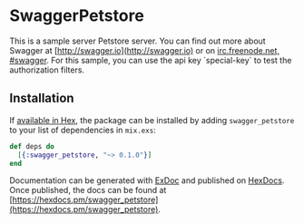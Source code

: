 # SwaggerPetstore

This is a sample server Petstore server.  You can find out more about     Swagger at [http://swagger.io](http://swagger.io) or on [irc.freenode.net, #swagger](http://swagger.io/irc/).      For this sample, you can use the api key &#x60;special-key&#x60; to test the authorization     filters.

## Installation

If [available in Hex](https://hex.pm/docs/publish), the package can be installed
by adding `swagger_petstore` to your list of dependencies in `mix.exs`:

```elixir
def deps do
  [{:swagger_petstore, "~> 0.1.0"}]
end
```

Documentation can be generated with [ExDoc](https://github.com/elixir-lang/ex_doc)
and published on [HexDocs](https://hexdocs.pm). Once published, the docs can
be found at [https://hexdocs.pm/swagger_petstore](https://hexdocs.pm/swagger_petstore).
